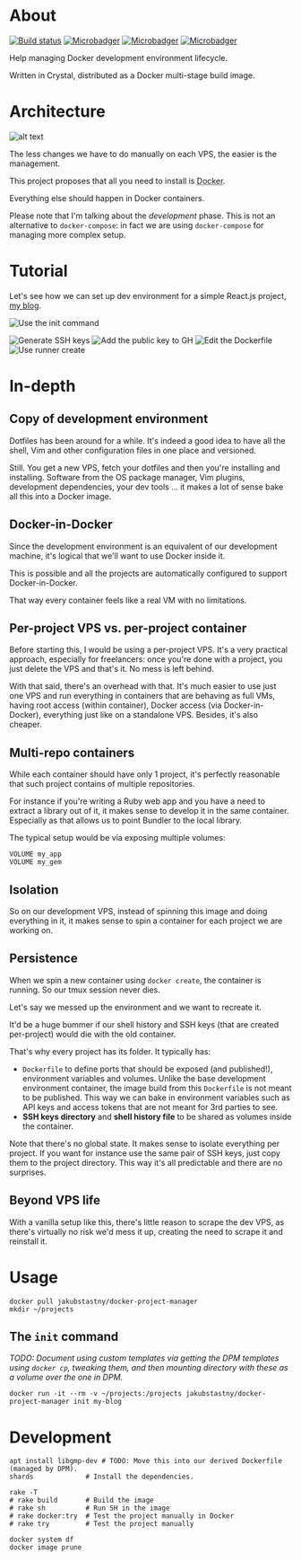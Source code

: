 # About

[![Build status][BS img]][Build status]
[![Microbadger][DH size img]][Microbadger]
[![Microbadger][DH version img]][Microbadger]
[![Microbadger][DH commit img]][Microbadger]

Help managing Docker development environment lifecycle.

Written in Crystal, distributed as a Docker multi-stage build image.

# Architecture

![alt text][architecture]

The less changes we have to do manually on each VPS, the easier is the management.

This project proposes that all you need to install is <abbr title="And Mosh if you're so inclined">Docker</abbr>.

Everything else should happen in Docker containers.

Please note that I'm talking about the _development_ phase. This is not an alternative to `docker-compose`: in fact we are using `docker-compose` for managing more complex setup.

# Tutorial

Let's see how we can set up dev environment for a simple React.js project, [my blog](https://github.com/jakub-stastny/blog).

![Use the init command](https://raw.githubusercontent.com/jakub-stastny/docker-project-manager/master/doc/1_init.jpg)

![Generate SSH keys](https://raw.githubusercontent.com/jakub-stastny/docker-project-manager/master/doc/2_ssh-keygen.jpg)
![Add the public key to GH](https://raw.githubusercontent.com/jakub-stastny/docker-project-manager/master/doc/3_add_to_gh_keys.jpg)
![Edit the Dockerfile](https://todo.com)
![Use runner create](https://raw.githubusercontent.com/jakub-stastny/docker-project-manager/master/doc/4_runner_create.jpg)

# In-depth

## Copy of development environment

Dotfiles has been around for a while. It's indeed a good idea to have all the shell, Vim and other configuration files in one place and versioned.

Still. You get a new VPS, fetch your dotfiles and then you're installing and installing. Software from the OS package manager, Vim plugins, development dependencies, your dev tools ... it makes a lot of sense bake all this into a Docker image.

## Docker-in-Docker

Since the development environment is an equivalent of our development machine, it's logical that we'll want to use Docker inside it.

This is possible and all the projects are automatically configured to support Docker-in-Docker.

That way every container feels like a real VM with no limitations.

## Per-project VPS vs. per-project container

Before starting this, I would be using a per-project VPS. It's a very practical approach, especially for freelancers: once you're done with a project, you just delete the VPS and that's it. No mess is left behind.

With that said, there's an overhead with that. It's much easier to use just one VPS and run everything in containers that are behaving as full VMs, having root access (within container), Docker access (via Docker-in-Docker), everything just like on a standalone VPS. Besides, it's also cheaper.

## Multi-repo containers

While each container should have only 1 project, it's perfectly reasonable that such project contains of multiple repositories.

For instance if you're writing a Ruby web app and you have a need to extract a library out of it, it makes sense to develop it in the same container. Especially as that allows us to point Bundler to the local library.

The typical setup would be via exposing multiple volumes:

```
VOLUME my_app
VOLUME my_gem
```

## Isolation

So on our development VPS, instead of spinning this image and doing everything in it, it makes sense to spin a container for each project we are working on.

## Persistence

When we spin a new container using `docker create`, the container is running. So our tmux session never dies.

Let's say we messed up the environment and we want to recreate it.

It'd be a huge bummer if our shell history and SSH keys (that are created per-project) would die with the old container.

That's why every project has its folder. It typically has:

- `Dockerfile` to define ports that should be exposed (and published!), environment variables and volumes. Unlike the base development environment container, the image build from this `Dockerfile` is not meant to be published. This way we can bake in environment variables such as API keys and access tokens that are not meant for 3rd parties to see.
- **SSH keys directory** and **shell history file** to be shared as volumes inside the container.

Note that there's no global state. It makes sense to isolate everything per project. If you want for instance use the same pair of SSH keys, just copy them to the project directory. This way it's all predictable and there are no surprises.

## Beyond VPS life

With a vanilla setup like this, there's little reason to scrape the dev VPS, as there's virtually no risk we'd mess it up, creating the need to scrape it and reinstall it.

# Usage

```
docker pull jakubstastny/docker-project-manager
mkdir ~/projects
```

## The `init` command

_TODO: Document using custom templates via getting the DPM templates using `docker cp`, tweaking them, and then mounting directory with these as a volume over the one in DPM._

```
docker run -it --rm -v ~/projects:/projects jakubstastny/docker-project-manager init my-blog
```

# Development

```
apt install libgmp-dev # TODO: Move this into our derived Dockerfile (managed by DPM).
shards             # Install the dependencies.

rake -T
# rake build       # Build the image
# rake sh          # Run SH in the image
# rake docker:try  # Test the project manually in Docker
# rake try         # Test the project manually
```

```
docker system df
docker image prune
```

[Build status]: https://travis-ci.org/jakub-stastny/docker-project-manager
[Microbadger]: https://microbadger.com/images/jakub-stastny/docker-project-manager

[BS img]: https://travis-ci.org/jakub-stastny/docker-project-manager.svg?branch=master
[DH size img]: https://images.microbadger.com/badges/image/jakub-stastny/docker-project-manager.svg
[DH version img]: https://images.microbadger.com/badges/version/jakub-stastny/docker-project-manager.svg
[DH commit img]: https://images.microbadger.com/badges/commit/jakub-stastny/docker-project-manager.svg

[architecture]: https://raw.githubusercontent.com/jakub-stastny/docker-project-manager/master/doc/architecture.jpg
